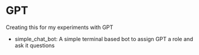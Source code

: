 # GPT

Creating this for my experiments with GPT


- simple_chat_bot: A simple terminal based bot to assign GPT a role and ask it questions